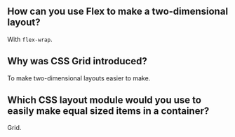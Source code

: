 ## How can you use Flex to make a two-dimensional layout?

With `flex-wrap`.

## Why was CSS Grid introduced?

To make two-dimensional layouts easier to make.

## Which CSS layout module would you use to easily make equal sized items in a container?

Grid.